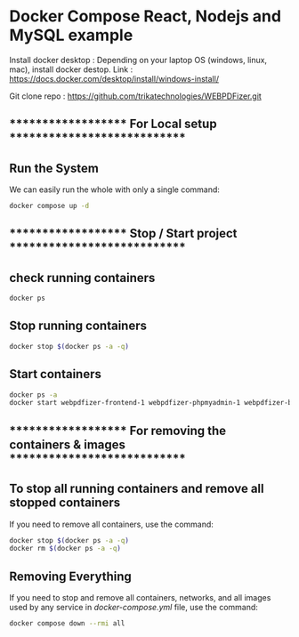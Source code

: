 # Docker Compose React, Nodejs and MySQL example

Install docker desktop :
    Depending on your laptop OS (windows, linux, mac), install docker destop.
    Link : https://docs.docker.com/desktop/install/windows-install/

Git clone repo : https://github.com/trikatechnologies/WEBPDFizer.git

## ****************** For Local setup ***************************

## Run the System
We can easily run the whole with only a single command:
```bash
docker compose up -d
```

## ****************** Stop / Start project ***************************


## check running containers 
```bash
docker ps
```

## Stop running containers 
```bash
docker stop $(docker ps -a -q)
```


## Start containers 
```bash
docker ps -a
docker start webpdfizer-frontend-1 webpdfizer-phpmyadmin-1 webpdfizer-backend-1 webpdfizer-mysqldb-1
```

## ****************** For removing the containers & images ***************************

## To stop all running containers and remove all stopped containers
If you need to remove all containers, use the command:
```bash
docker stop $(docker ps -a -q)
docker rm $(docker ps -a -q)
```


## Removing Everything
If you need to stop and remove all containers, networks, and all images used by any service in <em>docker-compose.yml</em> file, use the command:
```bash
docker compose down --rmi all
```



